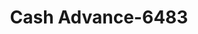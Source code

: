 ---
f_zip-code: 54650
f_state-code: WI
title: Cash Advance-6483
f_phone: 608-783-4248
f_city-only: Onalaska
f_address: 1137 Pierce Street Onalaska
f_location-unique-id: '6483'
slug: cash-advance-6483
updated-on: '2024-05-30T13:46:58.046Z'
created-on: '2024-05-30T13:36:59.803Z'
published-on: '2024-05-30T13:54:32.469Z'
f_city-state: cms/city/onalaska-wi.md
f_company: cms/company/cash-advance.md
f_state: cms/state/wisconsin.md
layout: '[payday-loan].html'
tags: payday-loan
---